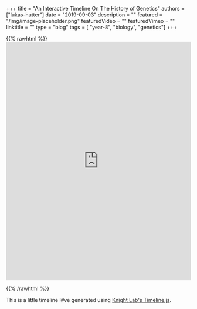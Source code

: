 +++
title = "An Interactive Timeline On The History of Genetics"
authors = ["lukas-hutter"]
date = "2019-09-03"
description = ""
featured = "/img/image-placeholder.png"
featuredVideo = ""
featuredVimeo = ""
linktitle = ""
type = "blog"
tags = [ "year-8", "biology", "genetics"]
+++

<div>
  {{% rawhtml %}}

  <iframe class="timeline" src='https://cdn.knightlab.com/libs/timeline3/latest/embed/index.html?source=1268INBtPHW8L0bNKn7jL7mrJpMU_yKItYxu1p-4MVGM&font=UnicaOne-Vollkorn&lang=en&initial_zoom=2&height=650' width='100%' height='650' webkitallowfullscreen mozallowfullscreen allowfullscreen frameborder='0'></iframe>

  {{% /rawhtml %}}
</div>

This is a little timeline I#ve generated using [Knight Lab's Timeline.js](https://timeline.knightlab.com/).
